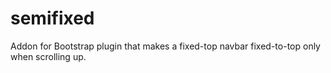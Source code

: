 # semifixed
Addon for Bootstrap plugin that makes a fixed-top navbar fixed-to-top only when scrolling up.
